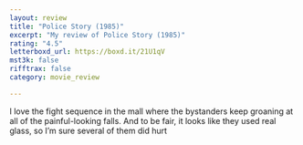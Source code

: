 ```yaml
---
layout: review
title: "Police Story (1985)"
excerpt: "My review of Police Story (1985)"
rating: "4.5"
letterboxd_url: https://boxd.it/21U1qV
mst3k: false
rifftrax: false
category: movie_review

---
```


I love the fight sequence in the mall where the bystanders keep groaning at all of the painful-looking falls. And to be fair, it looks like they used real glass, so I’m sure several of them did hurt